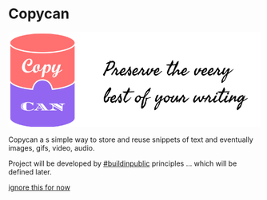 # Copycan

![copycan](images/cover.png)


Copycan a s simple way to store and reuse snippets of text and eventually images, gifs, video, audio. 

Project will be developed by [#buildinpublic](https://twitter.com/search?q=%23buildinpublic) principles ... which will be defined later.



[ignore this for now](/docs/Wiki.md)
